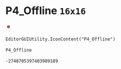 # P4_Offline `16x16`
<img src="/img/P4_Offline.png" width=16 height=16>

``` CSharp
EditorGUIUtility.IconContent("P4_Offline")
```
```
P4_Offline
```
```
-2748705397403989189
```
